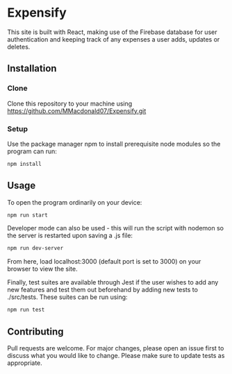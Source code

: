 # Expensify

This site is built with React, making use of the Firebase database for user authentication and keeping track of any expenses a user adds, updates or deletes.

## Installation

### Clone

Clone this repository to your machine using https://github.com/MMacdonald07/Expensify.git

### Setup

Use the package manager npm to install prerequisite node modules so the program can run:

```bash
npm install
```

## Usage

To open the program ordinarily on your device:

```bash
npm run start
```

Developer mode can also be used - this will run the script with nodemon so the server is restarted upon saving a .js file:

```bash
npm run dev-server
```

From here, load localhost:3000 \(default port is set to 3000\) on your browser to view the site.

Finally, test suites are available through Jest if the user wishes to add any new features and test them out beforehand by adding new tests to ./src/tests. These suites can be run using:

```bash
npm run test
```

## Contributing

Pull requests are welcome. For major changes, please open an issue first to discuss what you would like to change.
Please make sure to update tests as appropriate.
